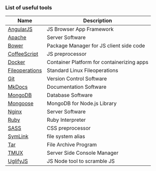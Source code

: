 ### List of useful tools

Name | Description
--- | ---
[AngularJS](angularjs) | JS Browser App Framework
[Apache](apache.md) | Server Software
[Bower](bower.md) | Package Manager for JS client side code
[CoffeeScript](#coffeescript) | JS preprocessor
[Docker](docker.md) | Container Platform for containerizing apps
[Fileoperations](#fileoperations) | Standard Linux Fileoperations
[Git](#git) | Version Control Software
[MkDocs](#mkdocs) | Documentation Software
[MongoDB](#mongodb) | Database Software
[Mongoose](#mongoose) | MongoDB for Node.js Library
[Nginx](#nginx) | Server Software
[Ruby](#ruby) | Ruby Interpreter
[SASS](#sass) | CSS preprocessor
[SymLink](#symlink) | file system alias
[Tar](#tar) | File Archive Program
[TMUX](#tmux) | Server Side Console Manager
[UglifyJS](#uglifyjs) | JS Node tool to scramble JS